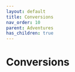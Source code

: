 ```yaml
---
layout: default
title: Conversions
nav_order: 10
parent: Adventures
has_children: true
---
```


# Conversions
